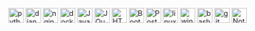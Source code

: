 <p>
  <img src="https://img.icons8.com/ios/50/000000/python--v1.png" alt="python" width="30" height="30"/>
  <img src="https://img.icons8.com/ios/50/000000/django.png" alt="django" width="30" height="30"/>
  <img src="https://img.icons8.com/color/50/000000/nginx.png" alt="nginx" width="30" height="30"/>
  <img src="https://img.icons8.com/ios/50/000000/docker.png" alt="docker" width="30" height="30"/>
  <img src="https://img.icons8.com/ios/50/000000/javascript--v1.png" alt="JavaScript" width="30" height="30"/>
  <img src="https://img.icons8.com/ios/50/000000/jquery.png" alt="JQuery" width="30" height="30"/>
  <img src="https://img.icons8.com/ios/50/000000/html-5--v1.png" alt="HTML5" width="30" height="30"/>
  <img src="https://img.icons8.com/color/50/000000/bootstrap.png" alt="Bootstrap" width="30" height="30"/>
  <img src="https://img.icons8.com/ios/50/000000/postgreesql.png" alt="Postgresql" width="30" height="30"/>
  <img src="https://img.icons8.com/wired/50/000000/linux.png" alt="linux" width="30" height="30"/>
  <img src="https://img.icons8.com/ios/50/000000/windows-logo.png" alt="windows" width="30" height="30"/>
  <img src="https://www.vectorlogo.zone/logos/gnu_bash/gnu_bash-icon.svg" alt="bash" width="30" height="30"/> 
  <img src="https://img.icons8.com/ios/50/000000/git.png" alt="git" width="30" height="30"/>
  <img src="https://img.icons8.com/color/48/000000/notion.png" alt="Notion" width="30" height="30"/>
</p>
